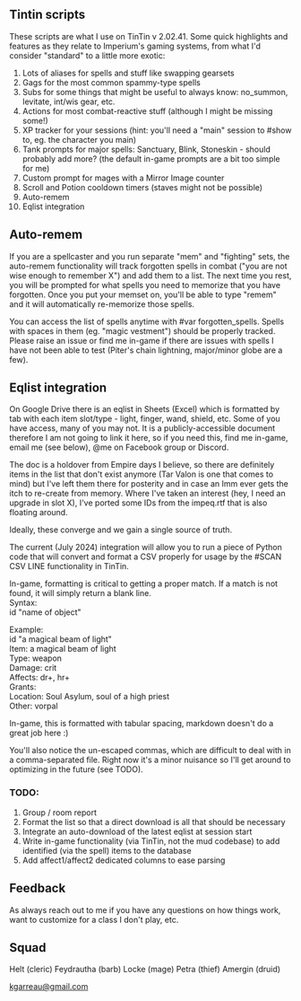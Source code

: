 ## Tintin scripts

These scripts are what I use on TinTin v 2.02.41. Some quick highlights and features as they relate to Imperium's gaming systems, from what I'd consider "standard" to a little more exotic:

1. Lots of aliases for spells and stuff like swapping gearsets
2. Gags for the most common spammy-type spells
3. Subs for some things that might be useful to always know: no_summon, levitate, int/wis gear, etc.
4. Actions for most combat-reactive stuff (although I might be missing some!)
5. XP tracker for your sessions (hint: you'll need a "main" session to #show to, eg. the character you main)
6. Tank prompts for major spells: Sanctuary, Blink, Stoneskin - should probably add more? (the default in-game prompts are a bit too simple for me)
7. Custom prompt for mages with a Mirror Image counter
8. Scroll and Potion cooldown timers (staves might not be possible)
9. Auto-remem
10. Eqlist integration 

## Auto-remem

If you are a spellcaster and you run separate "mem" and "fighting" sets, the auto-remem functionality will track forgotten spells in combat ("you are not wise enough to remember X") and add them to a list. The next time you rest, you will be prompted for what spells you need to memorize that you have forgotten. Once you put your memset on, you'll be able to type "remem" and it will automatically re-memorize those spells.

You can access the list of spells anytime with #var forgotten_spells. Spells with spaces in them (eg. "magic vestment") should be properly tracked. Please raise an issue or find me in-game if there are issues with spells I have not been able to test (Piter's chain lightning, major/minor globe are a few).

## Eqlist integration

On Google Drive there is an eqlist in Sheets (Excel) which is formatted by tab with each item slot/type - light, finger, wand, shield, etc. Some of you have access, many of you may not. It is a publicly-accessible document therefore I am not going to link it here, so if you need this, find me in-game, email me (see below), @me on Facebook group or Discord. 

The doc is a holdover from Empire days I believe, so there are definitely items in the list that don't exist anymore (Tar Valon is one that comes to mind) but I've left them there for posterity and in case an Imm ever gets the itch to re-create from memory. Where I've taken an interest (hey, I need an upgrade in slot X), I've ported some IDs from the impeq.rtf that is also floating around. 

Ideally, these converge and we gain a single source of truth.

The current (July 2024) integration will allow you to run a piece of Python code that will convert and format a CSV properly for usage by the #SCAN CSV LINE functionality in TinTin.

In-game, formatting is critical to getting a proper match. If a match is not found, it will simply return a blank line.<br>
Syntax:<br>
id "name of object"

Example:<br>
id "a magical beam of light"<br>
Item:           a magical beam of light<br>
Type:           weapon<br>
Damage:         crit<br>
Affects:        dr+\, hr+<br>
Grants:         <br>
Location:       Soul Asylum\, soul of a high priest<br>
Other:          vorpal

In-game, this is formatted with tabular spacing, markdown doesn't do a great job here :) 

You'll also notice the un-escaped commas, which are difficult to deal with in a comma-separated file. Right now it's a minor nuisance so I'll get around to optimizing in the future (see TODO). 

### TODO:
1. Group / room report
2. Format the list so that a direct download is all that should be necessary
3. Integrate an auto-download of the latest eqlist at session start
4. Write in-game functionality (via TinTin, not the mud codebase) to add identified (via the spell) items to the database
5. Add affect1/affect2 dedicated columns to ease parsing

## Feedback

As always reach out to me if you have any questions on how things work, want to customize for a class I don't play, etc.

## Squad

Helt (cleric)
Feydrautha (barb)
Locke (mage)
Petra (thief)
Amergin (druid)

[kgarreau@gmail.com](mailto:kgarreau@gmail.com)